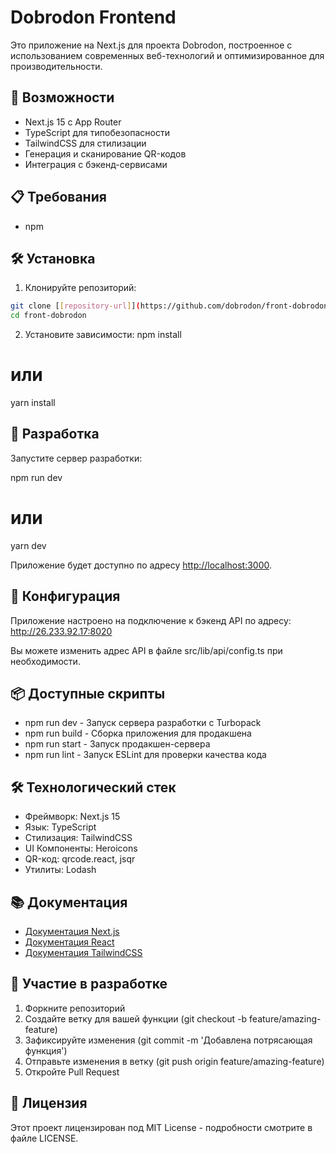 # Dobrodon Frontend

Это приложение на Next.js для проекта Dobrodon, построенное с использованием современных веб-технологий и оптимизированное для производительности.

## 🚀 Возможности

- Next.js 15 с App Router
- TypeScript для типобезопасности
- TailwindCSS для стилизации
- Генерация и сканирование QR-кодов
- Интеграция с бэкенд-сервисами

## 📋 Требования
- npm

## 🛠 Установка

1. Клонируйте репозиторий:
```bash
git clone [[repository-url]](https://github.com/dobrodon/front-dobrodon)
cd front-dobrodon
```
2. Установите зависимости:
npm install
# или
yarn install

## 🚀 Разработка

Запустите сервер разработки:

npm run dev
# или
yarn dev


Приложение будет доступно по адресу [http://localhost:3000](http://localhost:3000).

## 🔧 Конфигурация

Приложение настроено на подключение к бэкенд API по адресу:
http://26.233.92.17:8020

Вы можете изменить адрес API в файле src/lib/api/config.ts при необходимости.

## 📦 Доступные скрипты

- npm run dev - Запуск сервера разработки с Turbopack
- npm run build - Сборка приложения для продакшена
- npm run start - Запуск продакшен-сервера
- npm run lint - Запуск ESLint для проверки качества кода

## 🛠 Технологический стек

- Фреймворк: Next.js 15
- Язык: TypeScript
- Стилизация: TailwindCSS
- UI Компоненты: Heroicons
- QR-код: qrcode.react, jsqr
- Утилиты: Lodash

## 📚 Документация

- [Документация Next.js](https://nextjs.org/docs)
- [Документация React](https://react.dev)
- [Документация TailwindCSS](https://tailwindcss.com/docs)

## 🤝 Участие в разработке

1. Форкните репозиторий
2. Создайте ветку для вашей функции (git checkout -b feature/amazing-feature)
3. Зафиксируйте изменения (git commit -m 'Добавлена потрясающая функция')
4. Отправьте изменения в ветку (git push origin feature/amazing-feature)
5. Откройте Pull Request

## 📄 Лицензия

Этот проект лицензирован под MIT License - подробности смотрите в файле LICENSE.

